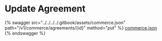 # Update Agreement

{% swagger src="../../../../.gitbook/assets/commerce.json" path="/v1/commerce/agreements/{id}" method="put" %}
[commerce.json](../../../../.gitbook/assets/commerce.json)
{% endswagger %}
